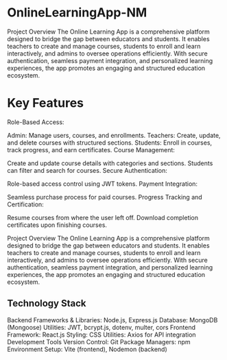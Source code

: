 # OnlineLearningApp-NM
Project Overview
The Online Learning App is a comprehensive platform designed to bridge the gap between educators and students. It enables teachers to create and manage courses, students to enroll and learn interactively, and admins to oversee operations efficiently. With secure authentication, seamless payment integration, and personalized learning experiences, the app promotes an engaging and structured education ecosystem.
# Key Features
Role-Based Access:

Admin: Manage users, courses, and enrollments.
Teachers: Create, update, and delete courses with structured sections.
Students: Enroll in courses, track progress, and earn certificates.
Course Management:

Create and update course details with categories and sections.
Students can filter and search for courses.
Secure Authentication:

Role-based access control using JWT tokens.
Payment Integration:

Seamless purchase process for paid courses.
Progress Tracking and Certification:

Resume courses from where the user left off.
Download completion certificates upon finishing courses.

Project Overview
The Online Learning App is a comprehensive platform designed to bridge the gap between educators and students. It enables teachers to create and manage courses, students to enroll and learn interactively, and admins to oversee operations efficiently. With secure authentication, seamless payment integration, and personalized learning experiences, the app promotes an engaging and structured education ecosystem.
## Technology Stack
Backend
Frameworks & Libraries: Node.js, Express.js
Database: MongoDB (Mongoose)
Utilities: JWT, bcrypt.js, dotenv, multer, cors
Frontend
Framework: React.js
Styling: CSS
Utilities: Axios for API integration
Development Tools
Version Control: Git
Package Managers: npm
Environment Setup: Vite (frontend), Nodemon (backend)
